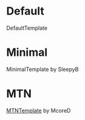 

# Default #
DefaultTemplate

# Minimal #
MinimalTemplate by SleepyB

# MTN #
[MTNTemplate](MTNTemplate.md) by McoreD